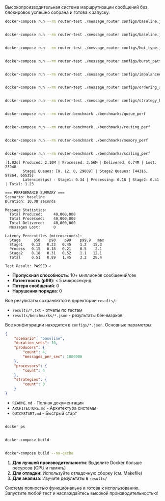 



Высокопроизводительная система маршрутизации сообщений без блокировок успешно собрана и готова к запуску.




```bash
docker-compose run --rm router-test ./message_router configs/baseline.json
```


```bash

docker-compose run --rm router-test ./message_router configs/baseline.json


docker-compose run --rm router-test ./message_router configs/hot_type.json


docker-compose run --rm router-test ./message_router configs/burst_pattern.json


docker-compose run --rm router-test ./message_router configs/imbalanced_processing.json


docker-compose run --rm router-test ./message_router configs/ordering_stress.json


docker-compose run --rm router-test ./message_router configs/strategy_bottleneck.json
```


```bash

docker-compose run --rm router-benchmark ./benchmarks/queue_perf


docker-compose run --rm router-benchmark ./benchmarks/routing_perf


docker-compose run --rm router-benchmark ./benchmarks/memory_perf


docker-compose run --rm router-benchmark ./benchmarks/scaling_perf
```




```
[1.02s] Produced: 2.10M | Processed: 3.56M | Delivered: 6.74M | Lost: 23948
        Stage1 Queues: [0, 12, 0, 29809] | Stage2 Queues: [44316, 57864, 65535]
        Latencies(μs) - Stage1: 0.34 | Processing: 0.18 | Stage2: 0.41 | Total: 1.23
```


```
=== PERFORMANCE SUMMARY ===
Scenario: baseline
Duration: 10.00 seconds

Message Statistics:
  Total Produced:     40,000,000
  Total Processed:    40,000,000
  Total Delivered:    40,000,000
  Messages Lost:      0

Latency Percentiles (microseconds):
  Stage      p50    p90    p99    p99.9   max
  Stage1    0.12   0.23   0.45    1.2   15.3
  Process   0.15   0.18   0.21    0.5    2.1
  Stage2    0.18   0.31   0.52    1.1   12.1
  Total     0.51   0.89   1.45    3.2   28.4

Test Result: PASSED ✓
```



- **Пропускная способность**: 10+ миллионов сообщений/сек
- **Латентность (p99)**: < 5 микросекунд
- **Потеря сообщений**: 0
- **Нарушения порядка**: 0



Все результаты сохраняются в директории `results/`:
- `results/*.txt` - отчеты по тестам
- `results/benchmarks/*.json` - результаты бенчмарков



Все конфигурации находятся в `configs/*.json`. Основные параметры:

```json
{
    "scenario": "baseline",
    "duration_secs": 10,
    "producers": {
        "count": 4,
        "messages_per_sec": 1000000
    },
    "processors": {
        "count": 4
    },
    "strategies": {
        "count": 3
    }
}
```



- `README.md` - Полная документация
- `ARCHITECTURE.md` - Архитектура системы
- `QUICKSTART.md` - Быстрый старт




```bash

docker ps


docker-compose build
```


```bash

docker-compose build --no-cache
```



1. **Для лучшей производительности**: Выделите Docker больше ресурсов (CPU и память)
2. **Для отладки**: Используйте отладочную сборку (см. Makefile)
3. **Для анализа**: Изучите результаты в `results/`



Система полностью функциональна и готова к использованию. Запустите любой тест и наслаждайтесь высокой производительностью!
